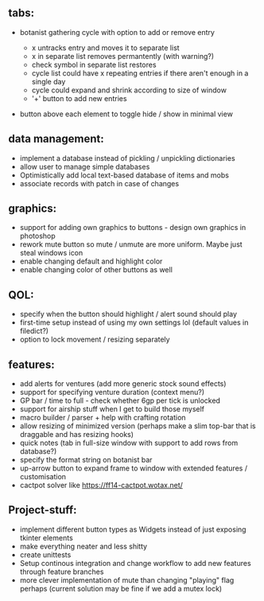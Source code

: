 ## tabs:
* botanist gathering cycle with option to add or remove entry
   * x untracks entry and moves it to separate list
   * x in separate list removes permantently (with warning?)
   * check symbol in separate list restores
   * cycle list could have x repeating entries if there aren't enough in a single day
   * cycle could expand and shrink according to size of window
   * '+' button to add new entries


* button above each element to toggle hide / show in minimal view

## data management:
* implement a database instead of pickling / unpickling dictionaries
* allow user to manage simple databases
* Optimistically add local text-based database of items and mobs
* associate records with patch in case of changes

## graphics:
* support for adding own graphics to buttons - design own graphics in photoshop
* rework mute button so mute / unmute are more uniform. Maybe just steal windows icon
* enable changing default and highlight color
* enable changing color of other buttons as well

## QOL:
* specify when the button should highlight / alert sound should play
* first-time setup instead of using my own settings lol 
(default values in filedict?)
* option to lock movement / resizing separately

## features:
* add alerts for ventures 
(add more generic stock sound effects)
* support for specifying venture duration 
(context menu?)
* GP bar / time to full - check whether 6gp per tick is unlocked
* support for airship stuff when I get to build those myself
* macro builder / parser + help with crafting rotation
* allow resizing of minimized version (perhaps make a slim top-bar that is draggable and has resizing hooks)
* quick notes (tab in full-size window with support to add rows from database?)
* specify the format string on botanist bar
* up-arrow button to expand frame to window with extended features / customisation
* cactpot solver like https://ff14-cactpot.wotax.net/


## Project-stuff:
* implement different button types as Widgets instead of just exposing tkinter elements
* make everything neater and less shitty
* create unittests
* Setup continous integration and change workflow to add new features through feature branches 
* more clever implementation of mute than changing "playing" flag perhaps 
(current solution may be fine if we add a mutex lock)
